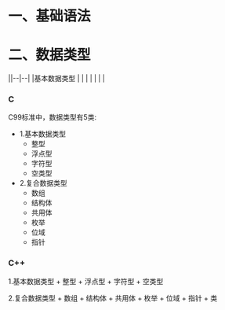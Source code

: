 # 一、基础语法



# 二、数据类型
||--|--|
|基本数据类型 | | |
| | | |

### C
C99标准中，数据类型有5类:
* 1.基本数据类型
    + 整型
    + 浮点型
    + 字符型
    + 空类型
* 2.复合数据类型
    + 数组
    + 结构体
    + 共用体
    + 枚举
    + 位域
    + 指针

###  C++

1.基本数据类型
    + 整型
    + 浮点型
    + 字符型
    + 空类型

2.复合数据类型
    + 数组
    + 结构体
    + 共用体
    + 枚举
    + 位域
    + 指针
    + 类



